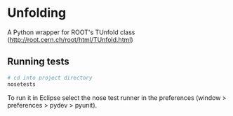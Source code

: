 # Unfolding
A Python wrapper for ROOT's TUnfold class (http://root.cern.ch/root/html/TUnfold.html)

## Running tests
```bash
# cd into project directory
nosetests
```
To run it in Eclipse select the nose test runner in the preferences (window > preferences > pydev > pyunit).